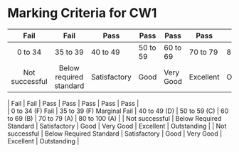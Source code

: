 


# Marking Criteria for CW1 

| Fail | Fail | Pass | Pass | Pass | Pass | Pass |
| :---: | :---: | ---- | ---- | ---- | ---- | ---- |
| 0 to 34 | 35 to 39 | 40 to 49 | 50 to 59 | 60 to 69 | 70 to 79 | 80 to 100 |
| Not successful| Below required standard | Satisfactory | Good | Very Good | Excellent | Outstanding |


| Fail            | Fail                      | Pass         | Pass      | Pass      | Pass      | Pass        |  
| 0 to 34 (F) Fail | 35 to 39 (F) Marginal Fail | 40 to 49 (D)    | 50 to 59 (C) | 60 to 69 (B) | 70 to 79 (A) | 80 to 100 (A) |
| Not successful  | Below Required Standard   | Satisfactory | Good      | Very Good | Excellent | Outstanding |
| Not successful  | Below Required Standard   | Satisfactory | Good      | Very Good | Excellent | Outstanding |

